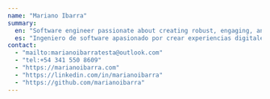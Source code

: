 ```yaml
---
name: "Mariano Ibarra"
summary:
  en: "Software engineer passionate about creating robust, engaging, and accessible digital experiences."
  es: "Ingeniero de software apasionado por crear experiencias digitales sólidas, atractivas y accesibles."
contact:
  - "mailto:marianoibarratesta@outlook.com"
  - "tel:+54 341 550 8609"
  - "https://marianoibarra.com"
  - "https://linkedin.com/in/marianoibarra"
  - "https://github.com/marianoibarra"
---
```

